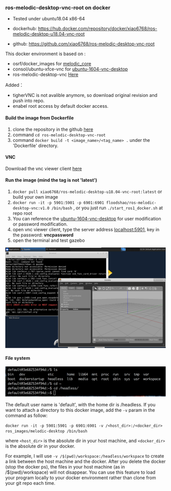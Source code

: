 ### ros-melodic-desktop-vnc-root on docker

* Tested under ubuntu18.04 x86-64

* dockerhub: <https://hub.docker.com/repository/docker/xiao6768/ros-melodic-desktop-u18.04-vnc-root> 
* github: <https://github.com/xiao6768/ros-melodic-desktop-vnc-root>


This docker environment is based on :
* osrf/docker_images for [melodic_core](https://github.com/osrf/docker_images/blob/b075c7dbe56055d862f331f19e1e74ba653e181a/ros/melodic/ubuntu/bionic/ros-core/Dockerfile)
* consol/ubuntu-xfce-vnc for [ubuntu-1604-vnc-desktop](https://hub.docker.com/r/consol/ubuntu-xfce-vnc/)
* ros-melodic-desktop-vnc [Here](https://github.com/FloodShao/ros-melodic-desktop-vnc)

Added：
* tigherVNC is not avalible anymore, so download original revision and push into repo.
* enabel root access by default docker access.


#### Build the image from Dockerfile
1. clone the repository in the github [here](https://github.com/xiao6768/ros-melodic-desktop-vnc-root)
2. command `cd ros-melodic-desktop-vnc-root` 
3. command `docker build -t <image_name>/<tag_name> .` under the 'Dockerfile' directory.

#### VNC
Download the vnc viewer client [here](https://www.realvnc.com/en/connect/download/viewer/macos/)

#### Run the image (mind the tag is not 'latest')
1. `docker pull xiao6768/ros-melodic-desktop-u18.04-vnc-root:latest` or build your own image
2. `docker run -it -p 5901:5901 -p 6901:6901 floodshao/ros-melodic-desktop-vnc:v1.0 /bin/bash` , or you just run `./start_ros1_docker.sh` at repo root
3. You can reference the [ubuntu-1604-vnc-desktop](https://hub.docker.com/r/consol/ubuntu-xfce-vnc/) for user modification or password modification.
4. open vnc viewer client, type the server address <localhost:5901>, key in the password: **vncpassword**
5. open the terminal and test gazebo

![test_gazebo](https://github.com/xiao6768/ros-melodic-desktop-vnc-root/blob/master/fig/test_gazebo.png?raw=true)

#### File system
![test_gazebo](https://github.com/xiao6768/ros-melodic-desktop-vnc-root/blob/master/fig/file_sys.png?raw=true)

The default user name is 'default', with the home dir is /headless.
If you want to attach a directory to this docker image, add the `-v` param in the command as follow:

`docker run -it -p 5901:5901 -p 6901:6901 -v /<host_dir>:/<docker_dir>  ros_images/melodic-desktop /bin/bash`

where `<host_dir>` is the absolute dir in your host machine, and `<docker_dir>` is the absolute dir in your docker. 

For example, I will use `-v /$(pwd)/workspace:/headless/workspace` to create a link between the host machine and the docker. After you delete the docker (stop the docker ps), the files in your host machine (as in /$(pwd)/workspace) will not disappear. You can use this feature to load your program locally to your docker environment rather than clone from your git repo each time.  
